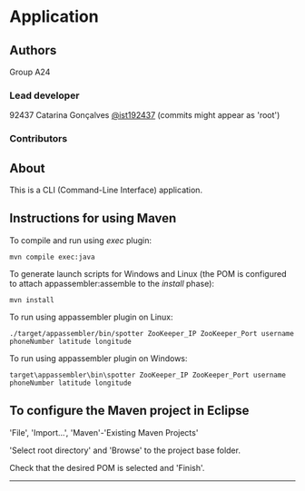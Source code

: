 # Application


## Authors

Group A24

### Lead developer 

92437 Catarina Gonçalves [@ist192437](https://git.rnl.tecnico.ulisboa.pt/ist192437) 
(commits might appear as 'root')


### Contributors


## About

This is a CLI (Command-Line Interface) application.


## Instructions for using Maven

To compile and run using _exec_ plugin:

```
mvn compile exec:java
```

To generate launch scripts for Windows and Linux
(the POM is configured to attach appassembler:assemble to the _install_ phase):

```
mvn install
```

To run using appassembler plugin on Linux:

```
./target/appassembler/bin/spotter ZooKeeper_IP ZooKeeper_Port username phoneNumber latitude longitude
```

To run using appassembler plugin on Windows:

```
target\appassembler\bin\spotter ZooKeeper_IP ZooKeeper_Port username phoneNumber latitude longitude
```


## To configure the Maven project in Eclipse

'File', 'Import...', 'Maven'-'Existing Maven Projects'

'Select root directory' and 'Browse' to the project base folder.

Check that the desired POM is selected and 'Finish'.


----

